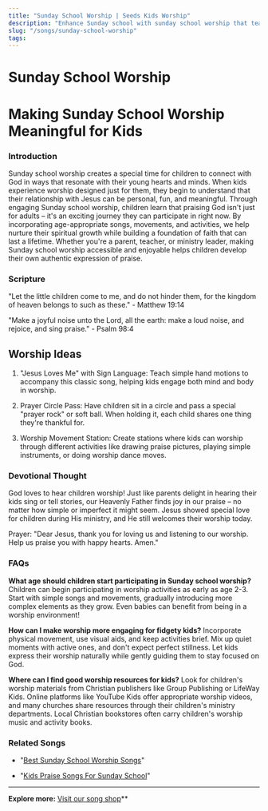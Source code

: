 ```yaml
---
title: "Sunday School Worship | Seeds Kids Worship"
description: "Enhance Sunday school with sunday school worship that teach faith through music. Educational worship resources for children."
slug: "/songs/sunday-school-worship"
tags:
---
```


# Sunday School Worship

# Making Sunday School Worship Meaningful for Kids

### Introduction
Sunday school worship creates a special time for children to connect with God in ways that resonate with their young hearts and minds. When kids experience worship designed just for them, they begin to understand that their relationship with Jesus can be personal, fun, and meaningful. Through engaging Sunday school worship, children learn that praising God isn't just for adults – it's an exciting journey they can participate in right now. By incorporating age-appropriate songs, movements, and activities, we help nurture their spiritual growth while building a foundation of faith that can last a lifetime. Whether you're a parent, teacher, or ministry leader, making Sunday school worship accessible and enjoyable helps children develop their own authentic expression of praise.

### Scripture
"Let the little children come to me, and do not hinder them, for the kingdom of heaven belongs to such as these." - Matthew 19:14

"Make a joyful noise unto the Lord, all the earth: make a loud noise, and rejoice, and sing praise." - Psalm 98:4

## Worship Ideas
1. "Jesus Loves Me" with Sign Language: Teach simple hand motions to accompany this classic song, helping kids engage both mind and body in worship.

2. Prayer Circle Pass: Have children sit in a circle and pass a special "prayer rock" or soft ball. When holding it, each child shares one thing they're thankful for.

3. Worship Movement Station: Create stations where kids can worship through different activities like drawing praise pictures, playing simple instruments, or doing worship dance moves.

### Devotional Thought
God loves to hear children worship! Just like parents delight in hearing their kids sing or tell stories, our Heavenly Father finds joy in our praise – no matter how simple or imperfect it might seem. Jesus showed special love for children during His ministry, and He still welcomes their worship today.

Prayer: "Dear Jesus, thank you for loving us and listening to our worship. Help us praise you with happy hearts. Amen."

### FAQs

**What age should children start participating in Sunday school worship?**
Children can begin participating in worship activities as early as age 2-3. Start with simple songs and movements, gradually introducing more complex elements as they grow. Even babies can benefit from being in a worship environment!

**How can I make worship more engaging for fidgety kids?**
Incorporate physical movement, use visual aids, and keep activities brief. Mix up quiet moments with active ones, and don't expect perfect stillness. Let kids express their worship naturally while gently guiding them to stay focused on God.

**Where can I find good worship resources for kids?**
Look for children's worship materials from Christian publishers like Group Publishing or LifeWay Kids. Online platforms like YouTube Kids offer appropriate worship videos, and many churches share resources through their children's ministry departments. Local Christian bookstores often carry children's worship music and activity books.

### Related Songs

- "[Best Sunday School Worship Songs](/songs/best-sunday-school-worship-songs/)"

- "[Kids Praise Songs For Sunday School](/songs/kids-praise-songs-for-sunday-school/)"

---

**Explore more:** [Visit our song shop](https://seedskidsworship.com/shop)**

<!-- Schema Markup -->
<script type="application/ld+json">
{
  "@context": "https://schema.org",
  "@type": "MusicRecording",
  "name": "Sunday School Worship",
  "byArtist": {
    "@type": "MusicGroup",
    "name": "Seeds Kids Worship"
  },
  "isFamilyFriendly": true,
  "url": "https://seedskidsworship.com/songs/sunday-school-worship/"
}
</script>